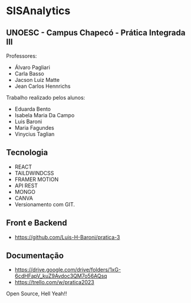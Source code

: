 # SISAnalytics
## UNOESC - Campus Chapecó - Prática Integrada III

Professores:
- Álvaro Pagliari
- Carla Basso
- Jacson Luiz Matte
- Jean Carlos Hennrichs

Trabalho realizado pelos alunos:
- Eduarda Bento
- Isabela Maria Da Campo
- Luis Baroni
- Maria Fagundes
- Vinycius Taglian

## Tecnologia
- REACT
- TAILDWINDCSS
- FRAMER MOTION
- API REST
- MONGO
- CANVA
- Versionamento com GIT.

## Front e Backend
- https://github.com/Luis-H-Baroni/pratica-3

## Documentação
- https://drive.google.com/drive/folders/1xG-6cdHFapV_kuZ9Avdoc3QM7o56AQsq
- https://trello.com/w/pratica2023

Open Source, Hell Yeah!!



<!-- sudo service mongod start -->